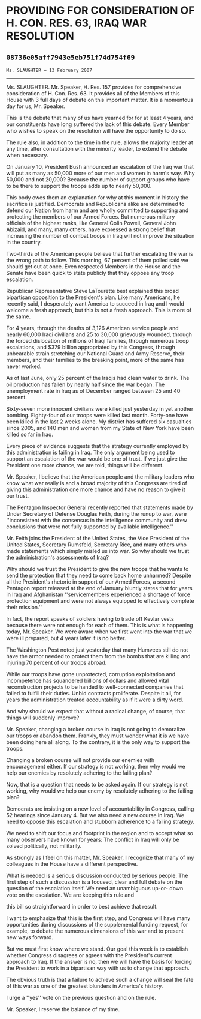 # PROVIDING FOR CONSIDERATION OF H. CON. RES. 63, IRAQ WAR RESOLUTION
## `08736e05aff7943e5eb751f74d754f69`
`Ms. SLAUGHTER — 13 February 2007`

---


Ms. SLAUGHTER. Mr. Speaker, H. Res. 157 provides for comprehensive 
consideration of H. Con. Res. 63. It provides all of the Members of 
this House with 3 full days of debate on this important matter. It is a 
momentous day for us, Mr. Speaker.

This is the debate that many of us have yearned for for at least 4 
years, and our constituents have long suffered the lack of this debate. 
Every Member who wishes to speak on the resolution will have the 
opportunity to do so.

The rule also, in addition to the time in the rule, allows the 
majority leader at any time, after consultation with the minority 
leader, to extend the debate when necessary.

On January 10, President Bush announced an escalation of the Iraq war 
that will put as many as 50,000 more of our men and women in harm's 
way. Why 50,000 and not 20,000? Because the number of support groups 
who have to be there to support the troops adds up to nearly 50,000.

This body owes them an explanation for why at this moment in history 
the sacrifice is justified. Democrats and Republicans alike are 
determined to defend our Nation from harm and are wholly committed to 
supporting and protecting the members of our Armed Forces. But numerous 
military officials of the highest ranks, like General Colin Powell, 
General John Abizaid, and many, many others, have expressed a strong 
belief that increasing the number of combat troops in Iraq will not 
improve the situation in the country.

Two-thirds of the American people believe that further escalating the 
war is the wrong path to follow. This morning, 67 percent of them 
polled said we should get out at once. Even respected Members in the 
House and the Senate have been quick to state publicly that they oppose 
any troop escalation.

Republican Representative Steve LaTourette best explained this broad 
bipartisan opposition to the President's plan. Like many Americans, he 
recently said, I desperately want America to succeed in Iraq and I 
would welcome a fresh approach, but this is not a fresh approach. This 
is more of the same.

For 4 years, through the deaths of 3,126 American service people and 
nearly 60,000 Iraqi civilians and 25 to 30,000 grievously wounded, 
through the forced dislocation of millions of Iraqi families, through 
numerous troop escalations, and $379 billion appropriated by this 
Congress, through unbearable strain stretching our National Guard and 
Army Reserve, their members, and their families to the breaking point, 
more of the same has never worked.

As of last June, only 25 percent of the Iraqis had clean water to 
drink. The oil production has fallen by nearly half since the war 
began. The unemployment rate in Iraq as of December ranged between 25 
and 40 percent.

Sixty-seven more innocent civilians were killed just yesterday in yet 
another bombing. Eighty-four of our troops were killed last month. 
Forty-one have been killed in the last 2 weeks alone. My district has 
suffered six casualties since 2005, and 140 men and women from my State 
of New York have been killed so far in Iraq.

Every piece of evidence suggests that the strategy currently employed 
by this administration is failing in Iraq. The only argument being used 
to support an escalation of the war would be one of trust. If we just 
give the President one more chance, we are told, things will be 
different.

Mr. Speaker, I believe that the American people and the military 
leaders who know what war really is and a broad majority of this 
Congress are tired of giving this administration one more chance and 
have no reason to give it our trust.

The Pentagon Inspector General recently reported that statements made 
by Under Secretary of Defense Douglas Feith, during the runup to war, 
were ''inconsistent with the consensus in the intelligence community 
and drew conclusions that were not fully supported by available 
intelligence.''

Mr. Feith joins the President of the United States, the Vice 
President of the United States, Secretary Rumsfeld, Secretary Rice, and 
many others who made statements which simply misled us into war. So why 
should we trust the administration's assessments of Iraq?

Why should we trust the President to give the new troops that he 
wants to send the protection that they need to come back home unharmed? 
Despite all the President's rhetoric in support of our Armed Forces, a 
second Pentagon report released at the end of January bluntly states 
that for years in Iraq and Afghanistan ''servicemembers experienced a 
shortage of force protection equipment and were not always equipped to 
effectively complete their mission.''

In fact, the report speaks of soldiers having to trade off Kevlar 
vests because there were not enough for each of them. This is what is 
happening today, Mr. Speaker. We were aware when we first went into the 
war that we were ill prepared, but 4 years later it is no better.

The Washington Post noted just yesterday that many Humvees still do 
not have the armor needed to protect them from the bombs that are 
killing and injuring 70 percent of our troops abroad.



While our troops have gone unprotected, corruption exploitation and 
incompetence has squandered billions of dollars and allowed vital 
reconstruction projects to be handed to well-connected companies that 
failed to fulfill their duties. Unbid contracts proliferate. Despite it 
all, for years the administration treated accountability as if it were 
a dirty word.

And why should we expect that without a radical change, of course, 
that things will suddenly improve?

Mr. Speaker, changing a broken course in Iraq is not going to 
demoralize our troops or abandon them. Frankly, they must wonder what 
it is we have been doing here all along. To the contrary, it is the 
only way to support the troops.

Changing a broken course will not provide our enemies with 
encouragement either. If our strategy is not working, then why would we 
help our enemies by resolutely adhering to the failing plan?

Now, that is a question that needs to be asked again. If our strategy 
is not working, why would we help our enemy by resolutely adhering to 
the failing plan?

Democrats are insisting on a new level of accountability in Congress, 
calling 52 hearings since January 4. But we also need a new course in 
Iraq. We need to oppose this escalation and stubborn adherence to a 
failing strategy.

We need to shift our focus and footprint in the region and to accept 
what so many observers have known for years: The conflict in Iraq will 
only be solved politically, not militarily.

As strongly as I feel on this matter, Mr. Speaker, I recognize that 
many of my colleagues in the House have a different perspective.

What is needed is a serious discussion conducted by serious people. 
The first step of such a discussion is a focused, clear and full debate 
on the question of the escalation itself. We need an unambiguous up-or-
down vote on the escalation. We are keeping this rule and


this bill so straightforward in order to best achieve that result.

I want to emphasize that this is the first step, and Congress will 
have many opportunities during discussions of the supplemental funding 
request, for example, to debate the numerous dimensions of this war and 
to present new ways forward.

But we must first know where we stand. Our goal this week is to 
establish whether Congress disagrees or agrees with the President's 
current approach to Iraq. If the answer is no, then we will have the 
basis for forcing the President to work in a bipartisan way with us to 
change that approach.

The obvious truth is that a failure to achieve such a change will 
seal the fate of this war as one of the greatest blunders in America's 
history.

I urge a ''yes'' vote on the previous question and on the rule.

Mr. Speaker, I reserve the balance of my time.